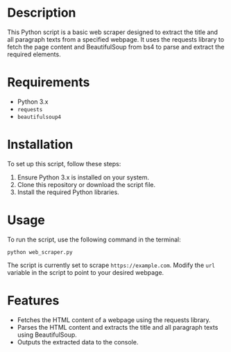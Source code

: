 # Description
This Python script is a basic web scraper designed to extract the title and all paragraph texts from a specified webpage. It uses the requests library to fetch the page content and BeautifulSoup from bs4 to parse and extract the required elements.

# Requirements
- Python 3.x
- `requests`
- `beautifulsoup4`

# Installation
To set up this script, follow these steps:

1. Ensure Python 3.x is installed on your system.
2. Clone this repository or download the script file.
3. Install the required Python libraries.

# Usage
To run the script, use the following command in the terminal:

`python web_scraper.py`

The script is currently set to scrape `https://example.com`. Modify the `url` variable in the script to point to your desired webpage.

# Features
- Fetches the HTML content of a webpage using the requests library.
- Parses the HTML content and extracts the title and all paragraph texts using BeautifulSoup.
- Outputs the extracted data to the console.
